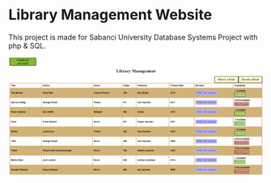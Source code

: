 # Library Management Website
 
This project is made for Sabanci University Database Systems Project with php & SQL.

![Screenshot](main.png)
